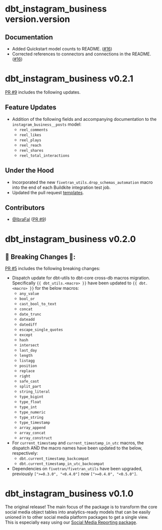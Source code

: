 # dbt_instagram_business version.version

## Documentation
- Added Quickstart model counts to README. ([#16](https://github.com/fivetran/dbt_instagram_business/pull/16))
- Corrected references to connectors and connections in the README. ([#16](https://github.com/fivetran/dbt_instagram_business/pull/16))

# dbt_instagram_business v0.2.1
[PR #9](https://github.com/fivetran/dbt_instagram_business/pull/9) includes the following updates.

## Feature Updates
- Addition of the following fields and accompanying documentation to the `instagram_business__posts` model:
    - `reel_comments`
    - `reel_likes`
    - `reel_plays`
    - `reel_reach`
    - `reel_shares`
    - `reel_total_interactions`

## Under the Hood
- Incorporated the new `fivetran_utils.drop_schemas_automation` macro into the end of each Buildkite integration test job.
- Updated the pull request [templates](/.github).

## Contributors
- [@IbraFal](https://github.com/IbraFal) ([PR #9](https://github.com/fivetran/dbt_instagram_business/pull/9))

# dbt_instagram_business v0.2.0

## 🚨 Breaking Changes 🚨:
[PR #5](https://github.com/fivetran/dbt_instagram_business/pull/5) includes the following breaking changes:
- Dispatch update for dbt-utils to dbt-core cross-db macros migration. Specifically `{{ dbt_utils.<macro> }}` have been updated to `{{ dbt.<macro> }}` for the below macros:
    - `any_value`
    - `bool_or`
    - `cast_bool_to_text`
    - `concat`
    - `date_trunc`
    - `dateadd`
    - `datediff`
    - `escape_single_quotes`
    - `except`
    - `hash`
    - `intersect`
    - `last_day`
    - `length`
    - `listagg`
    - `position`
    - `replace`
    - `right`
    - `safe_cast`
    - `split_part`
    - `string_literal`
    - `type_bigint`
    - `type_float`
    - `type_int`
    - `type_numeric`
    - `type_string`
    - `type_timestamp`
    - `array_append`
    - `array_concat`
    - `array_construct`
- For `current_timestamp` and `current_timestamp_in_utc` macros, the dispatch AND the macro names have been updated to the below, respectively:
    - `dbt.current_timestamp_backcompat`
    - `dbt.current_timestamp_in_utc_backcompat`
- Dependencies on `fivetran/fivetran_utils` have been upgraded, previously `[">=0.3.0", "<0.4.0"]` now `[">=0.4.0", "<0.5.0"]`.

# dbt_instagram_business v0.1.0

The original release! The main focus of the package is to transform the core social media object tables into analytics-ready models that can be easily unioned in to other social media platform packages to get a single view. This is especially easy using our [Social Media Reporting package](https://github.com/fivetran/dbt_social_media_reporting).
